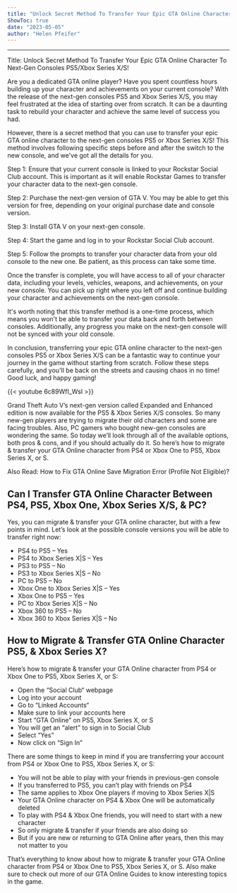 ```yaml
---
title: "Unlock Secret Method To Transfer Your Epic GTA Online Character To Next-Gen Consoles PS5/Xbox Series X/S!"
ShowToc: true 
date: "2023-05-05"
author: "Helen Pfeifer"
---
```

*****
Title: Unlock Secret Method To Transfer Your Epic GTA Online Character To Next-Gen Consoles PS5/Xbox Series X/S!

Are you a dedicated GTA online player? Have you spent countless hours building up your character and achievements on your current console? With the release of the next-gen consoles PS5 and Xbox Series X/S, you may feel frustrated at the idea of starting over from scratch. It can be a daunting task to rebuild your character and achieve the same level of success you had.

However, there is a secret method that you can use to transfer your epic GTA online character to the next-gen consoles PS5 or Xbox Series X/S! This method involves following specific steps before and after the switch to the new console, and we've got all the details for you.

Step 1: Ensure that your current console is linked to your Rockstar Social Club account. This is important as it will enable Rockstar Games to transfer your character data to the next-gen console.

Step 2: Purchase the next-gen version of GTA V. You may be able to get this version for free, depending on your original purchase date and console version.

Step 3: Install GTA V on your next-gen console.

Step 4: Start the game and log in to your Rockstar Social Club account.

Step 5: Follow the prompts to transfer your character data from your old console to the new one. Be patient, as this process can take some time.

Once the transfer is complete, you will have access to all of your character data, including your levels, vehicles, weapons, and achievements, on your new console. You can pick up right where you left off and continue building your character and achievements on the next-gen console.

It's worth noting that this transfer method is a one-time process, which means you won't be able to transfer your data back and forth between consoles. Additionally, any progress you make on the next-gen console will not be synced with your old console.

In conclusion, transferring your epic GTA online character to the next-gen consoles PS5 or Xbox Series X/S can be a fantastic way to continue your journey in the game without starting from scratch. Follow these steps carefully, and you'll be back on the streets and causing chaos in no time! Good luck, and happy gaming!

{{< youtube 6c89WfI_WsI >}} 



Grand Theft Auto V’s next-gen version called Expanded and Enhanced edition is now available for the PS5 & Xbox Series X/S consoles. So many new-gen players are trying to migrate their old characters and some are facing troubles. Also, PC gamers who bought new-gen consoles are wondering the same. So today we’ll look through all of the available options, both pros & cons, and if you should actually do it. So here’s how to migrate & transfer your GTA Online character from PS4 or Xbox One to PS5, Xbox Series X, or S.
 
Also Read: How to Fix GTA Online Save Migration Error (Profile Not Eligible)?
 
## Can I Transfer GTA Online Character Between PS4, PS5, Xbox One, Xbox Series X/S, & PC?
 

 
Yes, you can migrate & transfer your GTA online character, but with a few points in mind. Let’s look at the possible console versions you will be able to transfer right now:
 
- PS4 to PS5 – Yes
 - PS4 to Xbox Series X|S – Yes
 - PS3 to PS5 – No
 - PS3 to Xbox Series X|S – No
 - PC to PS5 – No
 - Xbox One to Xbox Series X|S – Yes
 - Xbox One to PS5 – Yes
 - PC to Xbox Series X|S – No
 - Xbox 360 to PS5 – No
 - Xbox 360 to Xbox Series X|S – No

 
## How to Migrate & Transfer GTA Online Character PS5, & Xbox Series X?
 
Here’s how to migrate & transfer your GTA Online character from PS4 or Xbox One to PS5, Xbox Series X, or S:
 
- Open the “Social Club“ webpage
 - Log into your account
 - Go to “Linked Accounts“
 - Make sure to link your accounts here
 - Start “GTA Online” on PS5, Xbox Series X, or S
 - You will get an “alert” to sign in to Social Club
 - Select “Yes”
 - Now click on “Sign In”

 
There are some things to keep in mind if you are transferring your account from PS4 or Xbox One to PS5, Xbox Series X, or S:
 
- You will not be able to play with your friends in previous-gen console
 - If you transferred to PS5, you can’t play with friends on PS4
 - The same applies to Xbox One players if moving to Xbox Series X|S
 - Your GTA Online character on PS4 & Xbox One will be automatically deleted
 - To play with PS4 & Xbox One friends, you will need to start with a new character
 - So only migrate & transfer if your friends are also doing so
 - But if you are new or returning to GTA Online after years, then this may not matter to you

 
That’s everything to know about how to migrate & transfer your GTA Online character from PS4 or Xbox One to PS5, Xbox Series X, or S. Also make sure to check out more of our GTA Online Guides to know interesting topics in the game.





